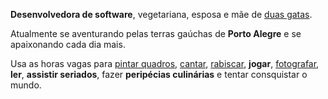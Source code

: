 __Desenvolvedora de software__, vegetariana, esposa e mãe de <a href="http://instagram.com/recarreira">duas gatas</a>.

Atualmente se aventurando pelas terras gaúchas de __Porto Alegre__ e se apaixonando cada dia mais.

Usa as horas vagas para [pintar quadros](https://www.facebook.com/renatacarreirafazendoarte/),  [cantar](https://www.youtube.com/channel/UCez3UWH2fk20wjdOlJaZkcQ), [rabiscar](http://rabiscos.renatacarreira.com), __jogar__, [fotografar](http://www.flickr.com/photos/recarreira/), __ler__, __assistir seriados__, fazer __peripécias culinárias__ e tentar consquistar o mundo.